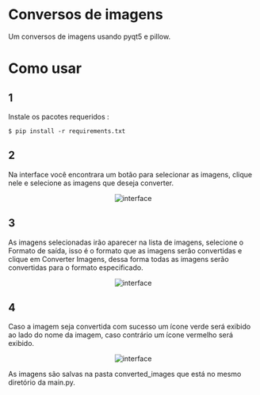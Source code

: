 # Conversos de imagens

Um conversos de imagens usando pyqt5 e pillow.

# Como usar

## 1

Instale os pacotes requeridos :

```
$ pip install -r requirements.txt
```
   
## 2

Na interface você encontrara um botão para selecionar as imagens, clique nele e selecione as imagens que deseja converter.

<p align="center">
  <img src="https://user-images.githubusercontent.com/81983803/147603397-ffc970e5-7e89-4fe9-8d4e-3d7a7a7e2bee.png" alt="interface"/>
</p>

## 3

As imagens selecionadas irão aparecer na lista de imagens, selecione o Formato de saída, isso é o formato que as imagens serão convertidas e clique em Converter Imagens, dessa forma todas as imagens serão convertidas para o formato especificado.

<p align="center">
  <img src="https://user-images.githubusercontent.com/81983803/147603409-0f4de045-cff2-4a24-92d3-a940bc004444.png" alt="interface"/>
</p>

## 4

Caso a imagem seja convertida com sucesso um ícone verde será exibido ao lado do nome da imagem, caso contrário um ícone vermelho será exibido.

<p align="center">
  <img src="https://user-images.githubusercontent.com/81983803/147603646-fd65e42b-4f38-40a9-9f75-c474bb243117.png" alt="interface"/>
</p>

As imagens são salvas na pasta converted_images que está no mesmo diretório da main.py.